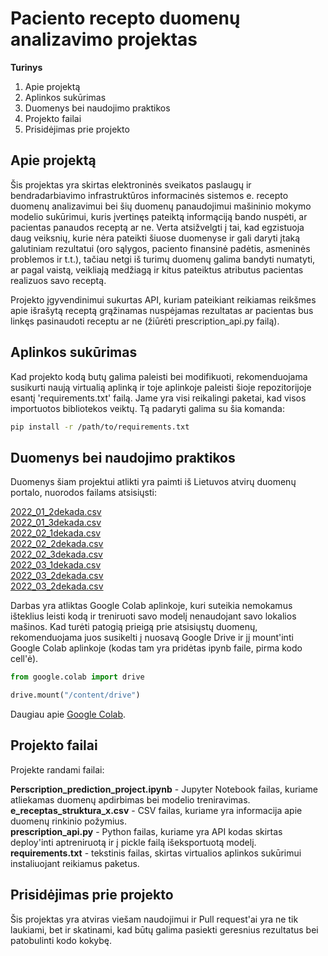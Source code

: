 # Paciento recepto duomenų analizavimo projektas

**Turinys**
1. Apie projektą
2. Aplinkos sukūrimas
3. Duomenys bei naudojimo praktikos
4. Projekto failai
5. Prisidėjimas prie projekto

## Apie projektą

Šis projektas yra skirtas elektroninės sveikatos paslaugų ir bendradarbiavimo infrastruktūros informacinės sistemos e. recepto duomenų analizavimui bei šių duomenų panaudojimui mašininio mokymo modelio sukūrimui, kuris įvertinęs pateiktą informąciją bando nuspėti, ar pacientas panaudos receptą ar ne. Verta atsižvelgti į tai, kad egzistuoja daug veiksnių, kurie nėra pateikti šiuose duomenyse ir gali daryti įtaką galutiniam rezultatui (oro sąlygos, paciento finansinė padėtis, asmeninės problemos ir t.t.), tačiau netgi iš turimų duomenų galima bandyti numatyti, ar pagal vaistą, veikliają medžiagą ir kitus pateiktus atributus pacientas realizuos savo receptą.

Projekto įgyvendinimui sukurtas API, kuriam pateikiant reikiamas reikšmes apie išrašytą receptą grąžinamas nuspėjamas rezultatas ar pacientas bus linkęs pasinaudoti receptu ar ne (žiūrėti prescription_api.py failą).

## Aplinkos sukūrimas

Kad projekto kodą butų galima paleisti bei modifikuoti, rekomenduojama susikurti naują virtualią aplinką ir toje aplinkoje paleisti šioje repozitorijoje esantį 'requirements.txt' failą. Jame yra visi reikalingi paketai, kad visos importuotos bibliotekos veiktų. Tą padaryti galima su šia komanda:

```bash
pip install -r /path/to/requirements.txt
```

## Duomenys bei naudojimo praktikos

Duomenys šiam projektui atlikti yra paimti iš Lietuvos atvirų duomenų portalo, nuorodos failams atsisiųsti:

[2022_01_2dekada.csv](https://data.gov.lt/dataset/2020/download/12649/espbi_OD_israsyti_receptai_2022_01_2dekada.csv)         
[2022_01_3dekada.csv](https://data.gov.lt/dataset/2020/download/12650/espbi_OD_israsyti_receptai_2022_01_3dekada.csv)  
[2022_02_1dekada.csv](https://data.gov.lt/dataset/2020/download/12651/espbi_OD_israsyti_receptai_2022_02_1dekada.csv)  
[2022_02_2dekada.csv](https://data.gov.lt/dataset/2020/download/12652/espbi_OD_israsyti_receptai_2022_02_2dekada.csv)  
[2022_02_3dekada.csv](https://data.gov.lt/dataset/2020/download/12653/espbi_OD_israsyti_receptai_2022_02_3dekada.csv)  
[2022_03_1dekada.csv](https://data.gov.lt/dataset/2020/download/12654/espbi_OD_israsyti_receptai_2022_03_1dekada.csv)   
[2022_03_2dekada.csv](https://data.gov.lt/dataset/2020/download/12655/espbi_OD_israsyti_receptai_2022_03_2dekada.csv)  
[2022_03_2dekada.csv](https://data.gov.lt/dataset/2020/download/12656/espbi_OD_israsyti_receptai_2022_03_3dekada.csv)


Darbas yra atliktas Google Colab aplinkoje, kuri suteikia nemokamus išteklius leisti kodą ir treniruoti savo modelį nenaudojant savo lokalios mašinos. Kad turėti patogią prieigą prie atsisiųstų duomenų, rekomenduojama juos susikelti į nuosavą Google Drive ir jį mount'inti Google Colab aplinkoje (kodas tam yra pridėtas ipynb faile, pirma kodo cell'ė).

```python
from google.colab import drive

drive.mount("/content/drive")
```

Daugiau apie [Google Colab](https://colab.research.google.com). 

## Projekto failai

Projekte randami failai:

**Perscription_prediction_project.ipynb** - Jupyter Notebook failas, kuriame atliekamas duomenų apdirbimas bei modelio treniravimas.   
**e_receptas_struktura_x.csv** - CSV failas, kuriame yra informacija apie duomenų rinkinio požymius.     
**prescription_api.py** - Python failas, kuriame yra API kodas skirtas deploy'inti aptreniruotą ir į pickle failą išeksportuotą modelį.   
**requirements.txt** - tekstinis failas, skirtas virtualios aplinkos sukūrimui instaliuojant reikiamus paketus.

## Prisidėjimas prie projekto

Šis projektas yra atviras viešam naudojimui ir Pull request'ai yra ne tik laukiami, bet ir skatinami, kad būtų galima pasiekti geresnius rezultatus bei patobulinti kodo kokybę.
